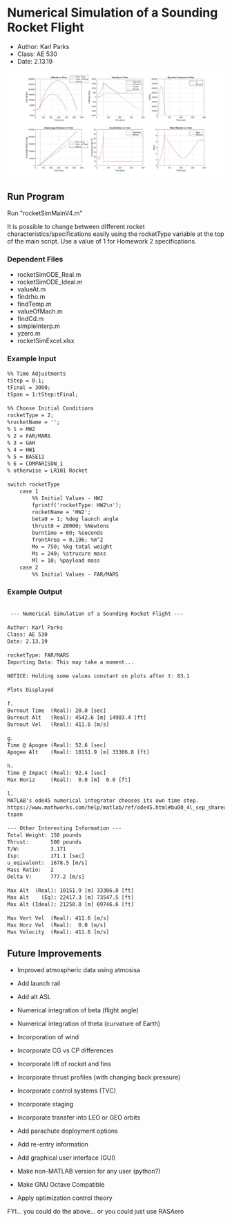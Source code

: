 # Numerical Simulation of a Sounding Rocket Flight

* Author: Karl Parks
* Class: AE 530
* Date: 2.13.19

![Screenshot](karl_hw2_6plots_v5.jpg?raw=true)

## Run Program

Run "rocketSimMainV4.m"

It is possible to change between different rocket characteristics/specifications easily using the rocketType variable at the top of the main script. Use a value of 1 for Homework 2 specifications.

### Dependent Files
* rocketSimODE_Real.m
* rocketSimODE_Ideal.m
* valueAt.m
* findrho.m
* findTemp.m
* valueOfMach.m
* findCd.m
* simpleInterp.m
* yzero.m
* rocketSimExcel.xlsx

### Example Input
```
%% Time Adjustments
tStep = 0.1;
tFinal = 3000;
tSpan = 1:tStep:tFinal;

%% Choose Initial Conditions
rocketType = 2;
%rocketName = '';
% 1 = HW2
% 2 = FAR/MARS
% 3 = GAH
% 4 = HW1
% 5 = BASE11
% 6 = COMPARISON_1
% otherwise = LR101 Rocket

switch rocketType
    case 1
        %% Initial Values - HW2
        fprintf('rocketType: HW2\n');
        rocketName = 'HW2';
        beta0 = 1; %deg launch angle
        thrust0 = 20000; %Newtons
        burntime = 60; %seconds
        frontArea = 0.196; %m^2
        Mo = 750; %kg total weight
        Ms = 240; %strucure mass
        Ml = 10; %payload mass
    case 2
        %% Initial Values - FAR/MARS
```
### Example Output
```

 --- Numerical Simulation of a Sounding Rocket Flight ---

Author: Karl Parks
Class: AE 530
Date: 2.13.19

rocketType: FAR/MARS
Importing Data: This may take a moment...

NOTICE: Holding some values constant on plots after t: 83.1

Plots Displayed

f.
Burnout Time  (Real): 20.0 [sec]
Burnout Alt   (Real): 4542.6 [m] 14903.4 [ft]
Burnout Vel   (Real): 411.6 [m/s]

g.
Time @ Apogee (Real): 52.6 [sec]
Apogee Alt    (Real): 10151.9 [m] 33306.8 [ft]

h.
Time @ Impact (Real): 92.4 [sec]
Max Horiz     (Real):  0.0 [m]  0.0 [ft]

l.
MATLAB's ode45 numerical integrator chooses its own time step.
https://www.mathworks.com/help/matlab/ref/ode45.html#bu00_4l_sep_shared-tspan

--- Other Interesting Information ---
Total Weight: 158 pounds
Thrust:       500 pounds
T/W:          3.171
Isp:          171.1 [sec]
u_eqivalent:  1678.5 [m/s]
Mass Ratio:   2
Delta V:      777.2 [m/s]

Max Alt  (Real): 10151.9 [m] 33306.8 [ft]
Max Alt    (Eq): 22417.3 [m] 73547.5 [ft]
Max Alt (Ideal): 21258.8 [m] 69746.6 [ft]

Max Vert Vel  (Real): 411.6 [m/s]
Max Horz Vel  (Real):  0.0 [m/s]
Max Velocity  (Real): 411.6 [m/s]
```
## Future Improvements
* Improved atmospheric data using atmosisa
* Add launch rail
* Add alt ASL
* Numerical integration of beta (flight angle)
* Numerical integration of theta (curvature of Earth)
* Incorporation of wind
* Incorporate CG vs CP differences
* Incorporate lift of rocket and fins
* Incorporate thrust profiles (with changing back pressure)  
* Incorporate control systems (TVC)
* Incorporate staging
* Incorporate transfer into LEO or GEO orbits
* Add parachute deployment options
* Add re-entry information
* Add graphical user interface (GUI)
* Make non-MATLAB version for any user (python?)
* Make GNU Octave Compatible  

* Apply optimization control theory

FYI... you could do the above... or you could just use RASAero
